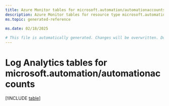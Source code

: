 ```yaml
---
title: Azure Monitor tables for microsoft.automation/automationaccounts
description: Azure Monitor tables for resource type microsoft.automation/automationaccounts
ms.topic: generated-reference
   
ms.date: 02/18/2025

# This file is automatically generated. Changes will be overwritten. Do not change this file directly.
---
```


# Log Analytics tables for microsoft.automation/automationaccounts  

[!INCLUDE [table](~/reusable-content/ce-skilling/azure/includes/azure-monitor/reference/tables/microsoft-automation_automationaccounts-include.md)]

